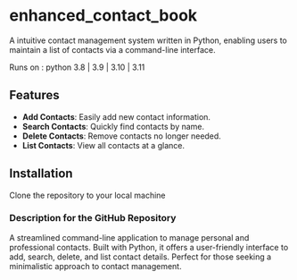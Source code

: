 # enhanced_contact_book
A intuitive contact management system written in Python, enabling users to maintain a list of contacts via a command-line interface.

Runs on : 
python
3.8 | 3.9 | 3.10 | 3.11


## Features

- **Add Contacts**: Easily add new contact information.
- **Search Contacts**: Quickly find contacts by name.
- **Delete Contacts**: Remove contacts no longer needed.
- **List Contacts**: View all contacts at a glance.

## Installation

Clone the repository to your local machine

### Description for the GitHub Repository

A streamlined command-line application to manage personal and professional contacts. Built with Python, it offers a user-friendly interface to add, search, delete, and list contact details. Perfect for those seeking a minimalistic approach to contact management.
